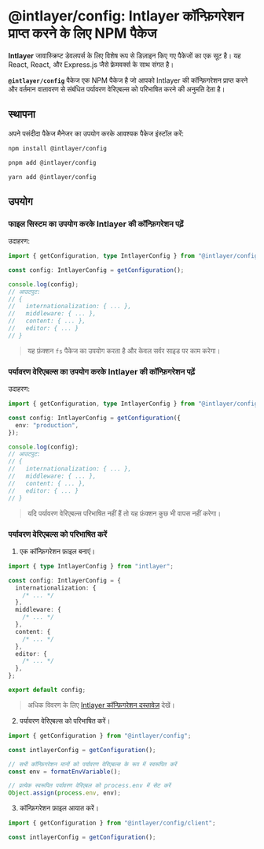 # @intlayer/config: Intlayer कॉन्फ़िगरेशन प्राप्त करने के लिए NPM पैकेज

**Intlayer** जावास्क्रिप्ट डेवलपर्स के लिए विशेष रूप से डिज़ाइन किए गए पैकेजों का एक सूट है। यह React, React, और Express.js जैसे फ्रेमवर्क्स के साथ संगत है।

**`@intlayer/config`** पैकेज एक NPM पैकेज है जो आपको Intlayer की कॉन्फ़िगरेशन प्राप्त करने और वर्तमान वातावरण से संबंधित पर्यावरण वेरिएबल्स को परिभाषित करने की अनुमति देता है।

## स्थापना

अपने पसंदीदा पैकेज मैनेजर का उपयोग करके आवश्यक पैकेज इंस्टॉल करें:

```bash packageManager="npm"
npm install @intlayer/config
```

```bash packageManager="pnpm"
pnpm add @intlayer/config
```

```bash packageManager="yarn"
yarn add @intlayer/config
```

## उपयोग

### फाइल सिस्टम का उपयोग करके Intlayer की कॉन्फ़िगरेशन पढ़ें

उदाहरण:

```ts
import { getConfiguration, type IntlayerConfig } from "@intlayer/config";

const config: IntlayerConfig = getConfiguration();

console.log(config);
// आउटपुट:
// {
//   internationalization: { ... },
//   middleware: { ... },
//   content: { ... },
//   editor: { ... }
// }
```

> यह फ़ंक्शन `fs` पैकेज का उपयोग करता है और केवल सर्वर साइड पर काम करेगा।

### पर्यावरण वेरिएबल्स का उपयोग करके Intlayer की कॉन्फ़िगरेशन पढ़ें

उदाहरण:

```ts
import { getConfiguration, type IntlayerConfig } from "@intlayer/config/client";

const config: IntlayerConfig = getConfiguration({
  env: "production",
});

console.log(config);
// आउटपुट:
// {
//   internationalization: { ... },
//   middleware: { ... },
//   content: { ... },
//   editor: { ... }
// }
```

> यदि पर्यावरण वेरिएबल्स परिभाषित नहीं हैं तो यह फ़ंक्शन कुछ भी वापस नहीं करेगा।

### पर्यावरण वेरिएबल्स को परिभाषित करें

1. एक कॉन्फ़िगरेशन फ़ाइल बनाएं।

```ts fileName="intlayer.config.ts"
import { type IntlayerConfig } from "intlayer";

const config: IntlayerConfig = {
  internationalization: {
    /* ... */
  },
  middleware: {
    /* ... */
  },
  content: {
    /* ... */
  },
  editor: {
    /* ... */
  },
};

export default config;
```

> अधिक विवरण के लिए [Intlayer कॉन्फ़िगरेशन दस्तावेज़](https://github.com/aymericzip/intlayer/blob/main/docs/hi/configuration.md) देखें।

2. पर्यावरण वेरिएबल्स को परिभाषित करें।

```ts
import { getConfiguration } from "@intlayer/config";

const intlayerConfig = getConfiguration();

// सभी कॉन्फ़िगरेशन मानों को पर्यावरण वेरिएबल्स के रूप में स्वरूपित करें
const env = formatEnvVariable();

// प्रत्येक स्वरूपित पर्यावरण वेरिएबल को process.env में सेट करें
Object.assign(process.env, env);
```

3. कॉन्फ़िगरेशन फ़ाइल आयात करें।

```ts
import { getConfiguration } from "@intlayer/config/client";

const intlayerConfig = getConfiguration();
```
